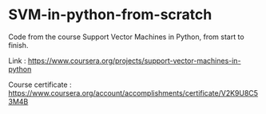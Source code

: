 # SVM-in-python-from-scratch

Code from the course Support Vector Machines in Python, from start to finish. 

Link : https://www.coursera.org/projects/support-vector-machines-in-python 

Course certificate : https://www.coursera.org/account/accomplishments/certificate/V2K9U8C53M4B
